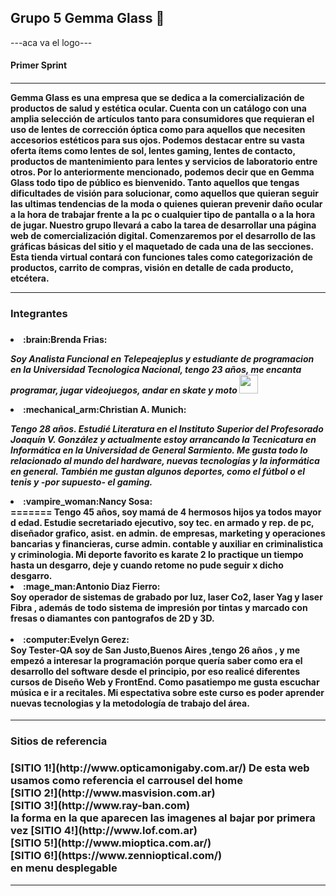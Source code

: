 <h2>Grupo 5 Gemma Glass 👋</h2>

---aca va el logo---
<h4>Primer Sprint<h4>
<hr>
<p>Gemma Glass es una empresa que se dedica a la comercialización de productos de salud y estética ocular. Cuenta con un catálogo con una amplia selección de artículos tanto para consumidores que requieran el uso de lentes de corrección óptica como para aquellos que necesiten accesorios estéticos para sus ojos. Podemos destacar entre su vasta oferta ítems como lentes de sol, lentes gaming, lentes de contacto, productos de mantenimiento para lentes y servicios de laboratorio entre otros.
Por lo anteriormente mencionado, podemos decir que en Gemma Glass todo tipo de público es bienvenido. Tanto aquellos que tengas dificultades de visión para solucionar, como aquellos que quieran seguir las ultimas tendencias de la moda o quienes quieran prevenir daño ocular a la hora de trabajar frente a la pc o cualquier tipo de pantalla o a la hora de jugar.
Nuestro grupo llevará a cabo la tarea de desarrollar una página web de comercialización digital. Comenzaremos por el desarrollo de las gráficas básicas del sitio y el maquetado de cada una de las secciones. Esta tienda virtual contará con funciones tales como categorización de productos, carrito de compras, visión en detalle de cada producto, etcétera.</p>
<hr>
<h3>Integrantes<h3>
<h4>
<li>:brain:Brenda Frias:</li>

<p><em>Soy Analista Funcional en Telepeajeplus y estudiante de programacion en la Universidad Tecnologica Nacional, tengo 23 años, me encanta programar, jugar videojuegos, andar en skate y moto <img src="https://media.giphy.com/media/WUlplcMpOCEmTGBtBW/giphy.gif" width="30"> </em> </p>
<li>:mechanical_arm:Christian A. Munich:</li>

<p><em>Tengo 28 años. Estudié Literatura en el Instituto Superior del Profesorado Joaquín V. González y actualmente estoy arrancando la Tecnicatura en Informática en la Universidad de General Sarmiento. Me gusta todo lo relacionado al mundo del hardware, nuevas tecnologías y la informática en general. También me gustan algunos deportes, como el fútbol o el tenis y -por supuesto- el gaming. </em> </p>
  <li>:vampire_woman:Nancy Sosa:</li>
=======
  Tengo 45 años, soy mamá de 4 hermosos hijos ya todos mayor d edad. Estudie secretariado ejecutivo, soy tec. en armado y rep. de pc, diseñador grafico, asist. en admin. de empresas, marketing y operaciones bancarias y financieras, curse admin. contable y auxiliar en criminalistica y criminologia. Mi deporte favorito es karate 2 lo practique un tiempo hasta un desgarro, deje y cuando retome no pude seguir x dicho desgarro. 
  <li>:mage_man:Antonio Diaz Fierro:</li>
  Soy operador de sistemas de grabado por luz, laser Co2, laser Yag y laser Fibra , además de todo
sistema de impresión por tintas y marcado con fresas o diamantes con pantografos de 2D y 3D.
 <br>
  <br>
  
  <li>:computer:Evelyn Gerez:</li>
  Soy Tester-QA soy de San Justo,Buenos Aires ,tengo 26 años , y me empezó a interesar la programación porque quería saber como era el desarrollo del software desde el principio, por eso realicé diferentes cursos de Diseño Web y FrontEnd. Como pasatiempo me gusta escuchar música e ir a recitales. 
  Mi espectativa sobre este curso es poder aprender nuevas tecnologias y la metodología de trabajo del área.
</h4>

  
<hr>
<h3>Sitios de referencia<h3>
 [SITIO 1!](http://www.opticamonigaby.com.ar/) De esta web usamos como referencia el carrousel del home <br>
 [SITIO 2!](http://www.masvision.com.ar) <br>
 [SITIO 3!](http://www.ray-ban.com) <br> la forma en la que aparecen las imagenes al bajar por primera vez
 [SITIO 4!](http://www.lof.com.ar) <br>
 [SITIO 5!](http://www.mioptica.com.ar/) <br>
 [SITIO 6!](https://www.zennioptical.com/)<br> en menu desplegable
 <hr>
 


